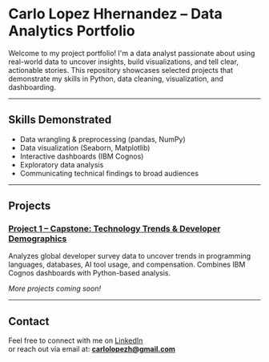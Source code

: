 # Carlo Lopez Hhernandez – Data Analytics Portfolio

Welcome to my project portfolio! I'm a data analyst passionate about using real-world data to uncover insights, build visualizations, and tell clear, actionable stories. This repository showcases selected projects that demonstrate my skills in Python, data cleaning, visualization, and dashboarding.

---

## Skills Demonstrated

- Data wrangling & preprocessing (pandas, NumPy)
- Data visualization (Seaborn, Matplotlib)
- Interactive dashboards (IBM Cognos)
- Exploratory data analysis
- Communicating technical findings to broad audiences

---

## Projects

### [Project 1 – Capstone: Technology Trends & Developer Demographics](./project-1-capstone-tech-trends)
Analyzes global developer survey data to uncover trends in programming languages, databases, AI tool usage, and compensation. Combines IBM Cognos dashboards with Python-based analysis.

*More projects coming soon!*

---

## Contact

Feel free to connect with me on [LinkedIn](https://www.linkedin.com/in/your-link-here)  
or reach out via email at: **carlolopezh@gmail.com**

